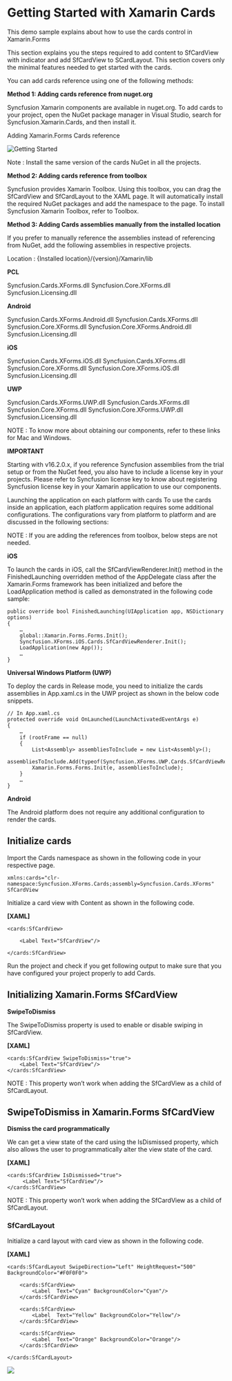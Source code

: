 # Getting Started with Xamarin Cards

This demo sample explains about how to use the cards control in Xamarin.Forms

This section explains you the steps required to add content to SfCardView with indicator and add SfCardView to SCardLayout. This section covers only the minimal features needed to get started with the cards.

You can add cards reference using one of the following methods:

**Method 1: Adding cards reference from nuget.org**

Syncfusion Xamarin components are available in nuget.org. To add cards to your project, open the NuGet package manager in Visual Studio, search for Syncfusion.Xamarin.Cards, and then install it.

Adding Xamarin.Forms Cards reference

![Getting Started](getting-started_image/img3.png)

Note : Install the same version of the cards NuGet in all the projects.

**Method 2: Adding cards reference from toolbox**

Syncfusion provides Xamarin Toolbox. Using this toolbox, you can drag the SfCardView and SfCardLayout to the XAML page. It will automatically install the required NuGet packages and add the namespace to the page. To install Syncfusion Xamarin Toolbox, refer to Toolbox.

**Method 3: Adding Cards assemblies manually from the installed location**

If you prefer to manually reference the assemblies instead of referencing from NuGet, add the following assemblies in respective projects.

Location : {Installed location}/{version}/Xamarin/lib

**PCL**

Syncfusion.Cards.XForms.dll
Syncfusion.Core.XForms.dll
Syncfusion.Licensing.dll

**Android**

Syncfusion.Cards.XForms.Android.dll
Syncfusion.Cards.XForms.dll
Syncfusion.Core.XForms.dll
Syncfusion.Core.XForms.Android.dll
Syncfusion.Licensing.dll

**iOS**

Syncfusion.Cards.XForms.iOS.dll
Syncfusion.Cards.XForms.dll
Syncfusion.Core.XForms.dll
Syncfusion.Core.XForms.iOS.dll
Syncfusion.Licensing.dll

**UWP**	

Syncfusion.Cards.XForms.UWP.dll
Syncfusion.Cards.XForms.dll
Syncfusion.Core.XForms.dll
Syncfusion.Core.XForms.UWP.dll
Syncfusion.Licensing.dll

NOTE : To know more about obtaining our components, refer to these links for Mac and Windows.

**IMPORTANT**

Starting with v16.2.0.x, if you reference Syncfusion assemblies from the trial setup or from the NuGet feed, you also have to include a license key in your projects. Please refer to Syncfusion license key to know about registering Syncfusion license key in your Xamarin application to use our components.

Launching the application on each platform with cards
To use the cards inside an application, each platform application requires some additional configurations. The configurations vary from platform to platform and are discussed in the following sections:

NOTE : If you are adding the references from toolbox, below steps are not needed.

**iOS**

To launch the cards in iOS, call the SfCardViewRenderer.Init() method in the FinishedLaunching overridden method of the AppDelegate class after the Xamarin.Forms framework has been initialized and before the LoadApplication method is called as demonstrated in the following code sample:
```
public override bool FinishedLaunching(UIApplication app, NSDictionary options) 
{ 
	… 
	global::Xamarin.Forms.Forms.Init();
	Syncfusion.XForms.iOS.Cards.SfCardViewRenderer.Init();
	LoadApplication(new App()); 
	…
}
```
**Universal Windows Platform (UWP)**

To deploy the cards in Release mode, you need to initialize the cards assemblies in App.xaml.cs in the UWP project as shown in the below code snippets.
```
// In App.xaml.cs 
protected override void OnLaunched(LaunchActivatedEventArgs e)
{ 
	… 
	if (rootFrame == null) 
	{ 
		List<Assembly> assembliesToInclude = new List<Assembly>();
		assembliesToInclude.Add(typeof(Syncfusion.XForms.UWP.Cards.SfCardViewRenderer).GetTypeInfo().Assembly);
		Xamarin.Forms.Forms.Init(e, assembliesToInclude);
	} 
    … 
}
```
**Android**

The Android platform does not require any additional configuration to render the cards.

## Initialize cards

Import the Cards namespace as shown in the following code in your respective page.

```
xmlns:cards="clr-namespace:Syncfusion.XForms.Cards;assembly=Syncfusion.Cards.XForms"
SfCardView
```

Initialize a card view with Content as shown in the following code.

**[XAML]**

```
<cards:SfCardView>

	<Label Text="SfCardView"/>

</cards:SfCardView>

```
Run the project and check if you get following output to make sure that you have configured your project properly to add Cards.

## Initializing Xamarin.Forms SfCardView

**SwipeToDismiss**

The SwipeToDismiss property is used to enable or disable swiping in SfCardView.

**[XAML]**
```
<cards:SfCardView SwipeToDismiss="true">
	<Label Text="SfCardView"/>
</cards:SfCardView>
```
NOTE : This property won’t work when adding the SfCardView as a child of SfCardLayout.

## SwipeToDismiss in Xamarin.Forms SfCardView

**Dismiss the card programmatically**

We can get a view state of the card using the IsDismissed property, which also allows the user to programmatically alter the view state of the card.

**[XAML]**
```
<cards:SfCardView IsDismissed="true">
     <Label Text="SfCardView"/>
</cards:SfCardView>
```
NOTE : This property won’t work when adding the SfCardView as a child of SfCardLayout.

### SfCardLayout

Initialize a card layout with card view as shown in the following code.

**[XAML]**
```
<cards:SfCardLayout SwipeDirection="Left" HeightRequest="500" BackgroundColor="#F0F0F0">

	<cards:SfCardView>
		<Label  Text="Cyan" BackgroundColor="Cyan"/>
	</cards:SfCardView>

	<cards:SfCardView>
		<Label  Text="Yellow" BackgroundColor="Yellow"/>
	</cards:SfCardView>

	<cards:SfCardView>
		<Label  Text="Orange" BackgroundColor="Orange"/>
	</cards:SfCardView>  

</cards:SfCardLayout>
```
![](getting-started_images/layout)
